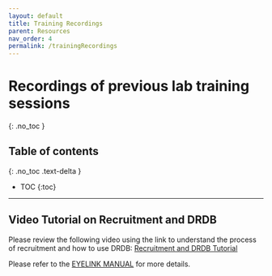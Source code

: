 ```yaml
---
layout: default
title: Training Recordings
parent: Resources
nav_order: 4
permalink: /trainingRecordings
---
```


# Recordings of previous lab training sessions
{: .no_toc }

## Table of contents
{: .no_toc .text-delta }

* TOC
{:toc}

---
## Video Tutorial on Recruitment and DRDB

Please review the following video using the link to understand the process of recruitment and how to use DRDB: [Recruitment and DRDB Tutorial](https://mcmasteru365.sharepoint.com/:v:/r/sites/labtest/Shared%20Documents/Training/Training%20Materials%20-%20Master%20Resource/Recruitment%20guide%20-%20DRDB,%20AVAYA,%20AnyConnect%20VPN/Recruitment%20%26%20DRDB%20Training-20220525_180343-Meeting%20Recording.mp4?csf=1&web=1&e=7BBZeb)


Please refer to the [EYELINK MANUAL](https://mcmasteru365.sharepoint.com/:b:/r/sites/labtest/Shared%20Documents/Resources/EyeTracking/EyeLink%20documents/EyeLink%20User%20Manuals/EyeLink%201000%20User%20Manual.pdf?csf=1&web=1&e=kj4Q1g) for more details. 
